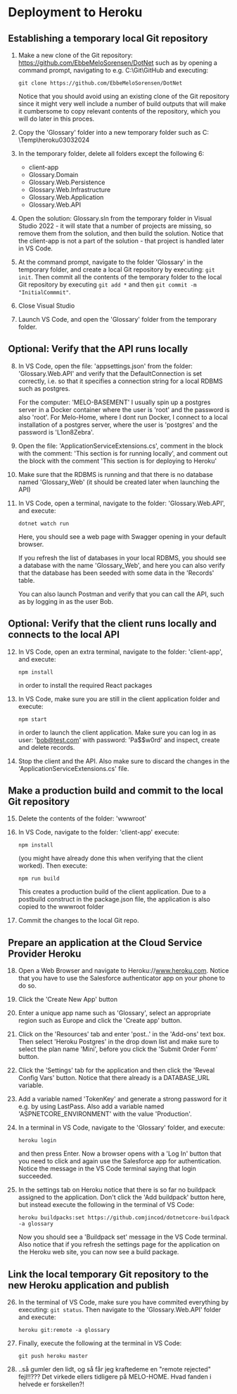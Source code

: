 # Deployment to Heroku

## Establishing a temporary local Git repository

1) Make a new clone of the Git repository: https://github.com/EbbeMeloSorensen/DotNet such as by opening a command prompt, navigating to e.g. C:\Git\GitHub and executing:

   `git clone https://github.com/EbbeMeloSorensen/DotNet`

   Notice that you should avoid using an existing clone of the Git repository since it might very well include a number of build outputs that will make it cumbersome to copy relevant contents of the repository, which you will do later in this proces.

2) Copy the 'Glossary' folder into a new temporary folder such as C: \Temp\heroku03032024

3) In the temporary folder, delete all folders except the following 6:

   * client-app
   * Glossary.Domain
   * Glossary.Web.Persistence
   * Glossary.Web.Infrastructure
   * Glossary.Web.Application
   * Glossary.Web.API

4) Open the solution: Glossary.sln from the temporary folder in Visual Studio 2022 - it will state that a number of projects are missing, so remove them from the solution, and then build the solution. Notice that the client-app is not a part of the solution - that project is handled later in VS Code.

5) At the command prompt, navigate to the folder 'Glossary' in the temporary folder, and create a local Git repository by executing: `git init`. Then commit all the contents of the temporary folder to the local Git repository by executing `git add *` and then `git commit -m "InitialCommmit"`.

6) Close Visual Studio

7) Launch VS Code, and open the 'Glossary' folder from the temporary folder.

## Optional: Verify that the API runs locally

8. In VS Code, open the file: 'appsettings.json' from the folder: 'Glossary.Web.API' and verify that the DefaultConnection is set correctly, i.e. so that it specifies a connection string for a local RDBMS such as postgres.

   For the computer: 'MELO-BASEMENT' I usually spin up a postgres server in a Docker container where the user is 'root' and the password is also 'root'. For Melo-Home, where I dont run Docker, I connect to a local installation of a postgres server, where the user is 'postgres' and the password is 'L1on8Zebra'.

9. Open the file: 'ApplicationServiceExtensions.cs', comment in the block with the comment: 'This section is for running locally', and comment out the block with the comment 'This section is for deploying to Heroku'

10. Make sure that the RDBMS is running and that there is no database named 'Glossary_Web' (it should be created later when launching the API)

11. In VS Code, open a terminal, navigate to the folder: 'Glossary.Web.API', and execute:

    `dotnet watch run`

    Here, you should see a web page with Swagger opening in your default browser.

    If you refresh the list of databases in your local RDBMS, you should see a database with the name 'Glossary_Web', and here you can also verify that the database has been seeded with some data in the 'Records' table.

    You can also launch Postman and verify that you can call the API, such as by logging in as the user Bob.

## Optional: Verify that the client runs locally and connects to the local API

12. In VS Code, open an extra terminal, navigate to the folder: 'client-app', and execute:

    `npm install`

    in order to install the required React packages

13. In VS Code, make sure you are still in the client application folder and execute:

    `npm start`

    in order to launch the client application. Make sure you can log in as user: 'bob@test.com' with password: 'Pa$$w0rd' and inspect, create and delete records.

14. Stop the client and the API. Also make sure to discard the changes in the 'ApplicationServiceExtensions.cs' file.

## Make a production build and commit to the local Git repository

15. Delete the contents of the folder: 'wwwroot'

16. In VS Code, navigate to the folder: 'client-app' execute:

    `npm install`

    (you might have already done this when verifying that the client worked). Then execute:

     `npm run build`

    This creates a production build of the client application. Due to a postbuild construct in the package.json file, the application is also copied to the wwwroot folder

17. Commit the changes to the local Git repo.

## Prepare an application at the Cloud Service Provider Heroku

18. Open a Web Browser and navigate to Heroku://www.heroku.com. Notice that you have to use the Salesforce authenticator app on your phone to do so.

19. Click the 'Create New App' button

20. Enter a unique app name such as 'Glossary', select an appropriate region such as Europe and click the 'Create app' button.

21. Click on the 'Resources' tab and enter 'post..' in the 'Add-ons' text box. Then select 'Heroku Postgres' in the drop down list and make sure to select the plan name 'Mini', before you click the 'Submit Order Form' button.

22. Click the 'Settings' tab for the application and then click the 'Reveal Config Vars' button. Notice that there already is a DATABASE_URL variable.

23. Add a variable named 'TokenKey' and generate a strong password for it e.g. by using LastPass. Also add a variable named 'ASPNETCORE_ENVIRONMENT' with the value 'Production'.

24. In a terminal in VS Code, navigate to the 'Glossary' folder, and execute:

    `heroku login`

    and then press Enter. Now a browser opens with a 'Log In' button that you need to click and again use the Salesforce app for authentication. Notice the message in the VS Code terminal saying that login succeeded.

25. In the settings tab on Heroku notice that there is so far no buildpack assigned to the application. Don't click the 'Add buildpack' button here, but instead execute the following in the terminal of VS Code:

    `heroku buildpacks:set https://github.comjincod/dotnetcore-buildpack -a glossary`

    Now you should see a 'Buildpack set' message in the VS Code terminal. Also notice that if you refresh the settings page for the application on the Heroku web site, you can now see a build package.

## Link the local temporary Git repository to the new Heroku application and publish

26. In the terminal of VS Code, make sure you have commited everything by executing: `git status`. Then navigate to the 'Glossary.Web.API' folder and execute:

    `heroku git:remote -a glossary`

27. Finally, execute the following at the terminal in VS Code:

    `git push heroku master`

28. ..så gumler den lidt, og så får jeg kraftedeme en "remote rejected" fejl!!??? Det virkede ellers tidligere på MELO-HOME. Hvad fanden i helvede er forskellen?!





